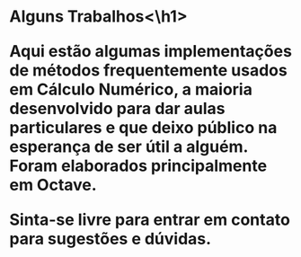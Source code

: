 <h1>Alguns Trabalhos<\h1>

Aqui estão algumas implementações de métodos frequentemente usados em Cálculo Numérico, a maioria desenvolvido para dar aulas particulares e que deixo público na esperança de ser útil a alguém. Foram elaborados principalmente em Octave.

Sinta-se livre para entrar em contato para sugestões e dúvidas.
